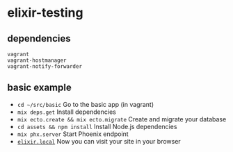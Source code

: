 # elixir-testing

## dependencies
```
vagrant
vagrant-hostmanager
vagrant-notify-forwarder
```

## basic example
* `cd ~/src/basic` Go to the basic app (in vagrant)
* `mix deps.get` Install dependencies
* `mix ecto.create && mix ecto.migrate` Create and migrate your database
* `cd assets && npm install` Install Node.js dependencies
* `mix phx.server` Start Phoenix endpoint
* [`elixir.local`](http://elixir.local) Now you can visit your site in your browser
